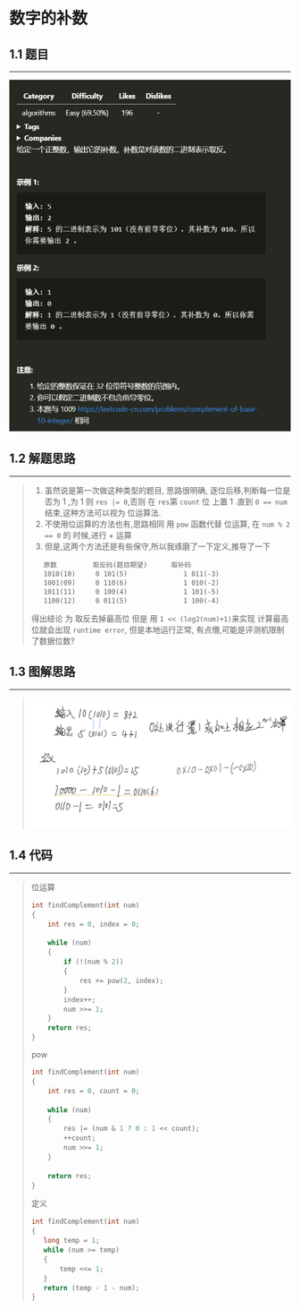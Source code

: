 # 数字的补数

## 1.1 题目
---
![alt](Question.png)

## 1.2 解题思路
---
> 1. 虽然说是第一次做这种类型的题目, 思路很明确, 逐位后移,判断每一位是否为 1 ,为 1 则 `res |= 0`,否则 在 `res`第 `count` 位 上置  1 .直到 `0 == num` 结束,这种方法可以视为 位运算法.  
> 2. 不使用位运算的方法也有,思路相同 用 `pow` 函数代替 位运算, 在 `num % 2 == 0` 的 时候,进行 + 运算
> 3. 但是,这两个方法还是有些保守,所以我琢磨了一下定义,推导了一下
>```
>    原数         取反码(题目期望)      取补码
>    1010(10)     0 101(5)              1 011(-3)
>    1001(09)     0 110(6)              1 010(-2)
>    1011(11)     0 100(4)              1 101(-5)
>    1100(12)     0 011(5)              1 100(-4)
> ```
> 得出结论 为 取反去掉最高位 但是 用 `1 << (log2(num)+1)`来实现 计算最高位就会出现 `runtime error`, 但是本地运行正常, 有点懵,可能是评测机限制了数据位数? 

## 1.3 图解思路
---
> ![alt](flow.PNG)

## 1.4 代码
---
> 位运算
> ```c
> int findComplement(int num)
> {
>     int res = 0, index = 0;
> 
>     while (num)
>     {
>         if (!(num % 2))
>         {
>             res += pow(2, index);
>         }
>         index++;
>         num >>= 1;
>     }
>     return res;
> }
> ```
> pow
> ```c
> int findComplement(int num)
> {
>     int res = 0, count = 0;
> 
>     while (num)
>     {
>         res |= (num & 1 ? 0 : 1 << count);
>         ++count;
>         num >>= 1;
>     }
> 
>     return res;
> }
> ```
> 定义
> ```c
>int findComplement(int num)
>{
>    long temp = 1;
>    while (num >= temp)
>    {
>        temp <<= 1;
>    }
>    return (temp - 1 - num);
>}
> ```